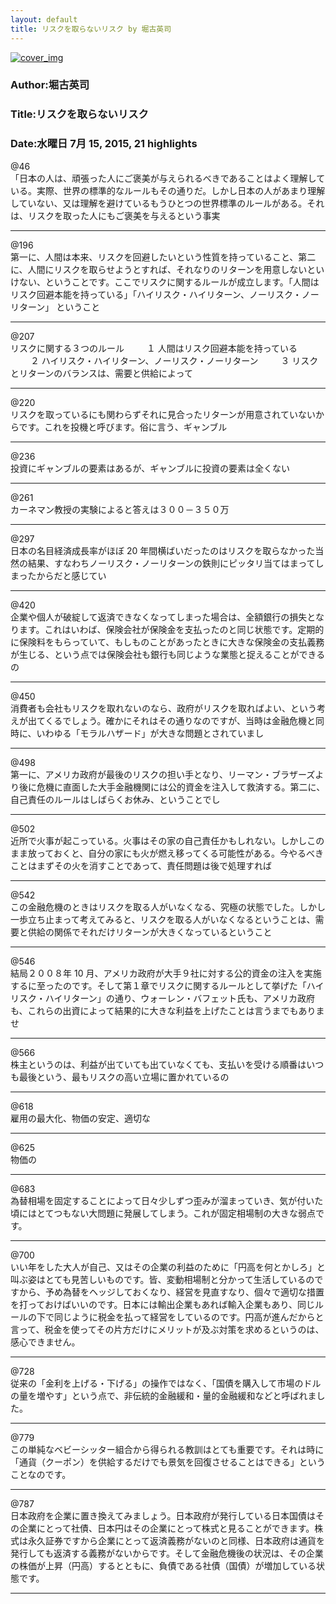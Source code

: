 ```yaml
---
layout: default
title: リスクを取らないリスク by 堀古英司
---
```


[![cover_img](http://images-jp.amazon.com/images/P/B00NHEUYIE.09.MZZZZZZZ.jpg)](https://www.amazon.co.jp/dp/B00NHEUYIE)  
### Author:堀古英司  
### Title:リスクを取らないリスク  
### Date:水曜日 7月 15, 2015, 21 highlights
  
@46  
「日本の人は、頑張った人にご褒美が与えられるべきであることはよく理解している。実際、世界の標準的なルールもその通りだ。しかし日本の人があまり理解していない、又は理解を避けているもうひとつの世界標準のルールがある。それは、リスクを取った人にもご褒美を与えるという事実  
***
  
@196  
第一に、人間は本来、リスクを回避したいという性質を持っていること、第二に、人間にリスクを取らせようとすれば、それなりのリターンを用意しないといけない、ということです。ここでリスクに関するルールが成立します。「人間はリスク回避本能を持っている」「ハイリスク・ハイリターン、ノーリスク・ノーリターン」 ということ  
***
  
@207  
リスクに関する３つのルール 　　 １ 人間はリスク回避本能を持っている 　　 ２ ハイリスク・ハイリターン、ノーリスク・ノーリターン 　　 ３ リスクとリターンのバランスは、需要と供給によって  
***
  
@220  
リスクを取っているにも関わらずそれに見合ったリターンが用意されていないからです。これを投機と呼びます。俗に言う、ギャンブル  
***
  
@236  
投資にギャンブルの要素はあるが、ギャンブルに投資の要素は全くない  
***
  
@261  
カーネマン教授の実験によると答えは３００－３５０万  
***
  
@297  
日本の名目経済成長率がほぼ 20 年間横ばいだったのはリスクを取らなかった当然の結果、すなわちノーリスク・ノーリターンの鉄則にピッタリ当てはまってしまったからだと感じてい  
***
  
@420  
企業や個人が破綻して返済できなくなってしまった場合は、全額銀行の損失となります。これはいわば、保険会社が保険金を支払ったのと同じ状態です。定期的に保険料をもらっていて、もしものことがあったときに大きな保険金の支払義務が生じる、という点では保険会社も銀行も同じような業態と捉えることができるの  
***
  
@450  
消費者も会社もリスクを取れないのなら、政府がリスクを取ればよい、という考えが出てくるでしょう。確かにそれはその通りなのですが、当時は金融危機と同時に、いわゆる「モラルハザード」が大きな問題とされていまし  
***
  
@498  
第一に、アメリカ政府が最後のリスクの担い手となり、リーマン・ブラザーズより後に危機に直面した大手金融機関には公的資金を注入して救済する。第二に、自己責任のルールはしばらくお休み、ということでし  
***
  
@502  
近所で火事が起こっている。火事はその家の自己責任かもしれない。しかしこのまま放っておくと、自分の家にも火が燃え移ってくる可能性がある。今やるべきことはまずその火を消すことであって、責任問題は後で処理すれば  
***
  
@542  
この金融危機のときはリスクを取る人がいなくなる、究極の状態でした。しかし一歩立ち止まって考えてみると、リスクを取る人がいなくなるということは、需要と供給の関係でそれだけリターンが大きくなっているということ  
***
  
@546  
結局２００８年 10 月、アメリカ政府が大手９社に対する公的資金の注入を実施するに至ったのです。そして第１章でリスクに関するルールとして挙げた「ハイリスク・ハイリターン」の通り、ウォーレン・バフェット氏も、アメリカ政府も、これらの出資によって結果的に大きな利益を上げたことは言うまでもありませ  
***
  
@566  
株主というのは、利益が出ていても出ていなくても、支払いを受ける順番はいつも最後という、最もリスクの高い立場に置かれているの  
***
  
@618  
雇用の最大化、物価の安定、適切な  
***
  
@625  
物価の  
***
  
@683  
為替相場を固定することによって日々少しずつ歪みが溜まっていき、気が付いた頃にはとてつもない大問題に発展してしまう。これが固定相場制の大きな弱点です。  
***
  
@700  
いい年をした大人が自己、又はその企業の利益のために「円高を何とかしろ」と叫ぶ姿はとても見苦しいものです。皆、変動相場制と分かって生活しているのですから、予め為替をヘッジしておくなり、経営を見直すなり、個々で適切な措置を打っておけばいいのです。日本には輸出企業もあれば輸入企業もあり、同じルールの下で同じように税金を払って経営をしているのです。円高が進んだからと言って、税金を使ってその片方だけにメリットが及ぶ対策を求めるというのは、感心できません。  
***
  
@728  
従来の「金利を上げる・下げる」の操作ではなく、「国債を購入して市場のドルの量を増やす」という点で、非伝統的金融緩和・量的金融緩和などと呼ばれました。  
***
  
@779  
この単純なベビーシッター組合から得られる教訓はとても重要です。それは時に「通貨（クーポン）を供給するだけでも景気を回復させることはできる」ということなのです。  
***
  
@787  
日本政府を企業に置き換えてみましょう。日本政府が発行している日本国債はその企業にとって社債、日本円はその企業にとって株式と見ることができます。株式は永久証券ですから企業にとって返済義務がないのと同様、日本政府は通貨を発行しても返済する義務がないからです。そして金融危機後の状況は、その企業の株価が上昇（円高）するとともに、負債である社債（国債）が増加している状態です。  
***